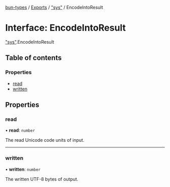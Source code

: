 [bun-types](https://github.com/oven-sh/bun-types/blob/master/api-docs/README.md) / [Exports](https://github.com/oven-sh/bun-types/blob/master/api-docs/modules.md) / ["sys"](https://github.com/oven-sh/bun-types/blob/master/api-docs/modules/sys_.md) / EncodeIntoResult

# Interface: EncodeIntoResult

["sys"](https://github.com/oven-sh/bun-types/blob/master/api-docs/modules/sys_.md).EncodeIntoResult

## Table of contents

### Properties

- [read](https://github.com/oven-sh/bun-types/blob/master/api-docs/interfaces/sys_.EncodeIntoResult.md#read)
- [written](https://github.com/oven-sh/bun-types/blob/master/api-docs/interfaces/sys_.EncodeIntoResult.md#written)

## Properties

### read

• **read**: `number`

The read Unicode code units of input.

___

### written

• **written**: `number`

The written UTF-8 bytes of output.
